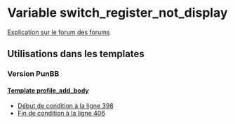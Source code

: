 # Variable switch_register_not_display
[Explication sur le forum des forums](http://forum.forumactif.com/t294113-listing-des-variables#switch_register_not_display)

## Utilisations dans les templates

### Version PunBB

#### [Template profile_add_body](punbb/profile_add_body.md)
* [Début de condition à la ligne 398](../punbb/profile_add_body.tpl#L398)
* [Fin de condition à la ligne 406](../punbb/profile_add_body.tpl#L406)
